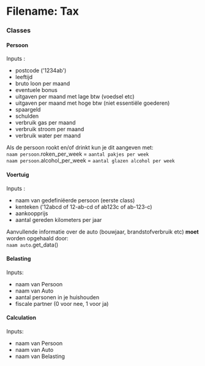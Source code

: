 # Filename: Tax  


### Classes
#### Persoon
Inputs : 
- postcode ('1234ab')
- leeftijd
- bruto loon per maand
- eventuele bonus
- uitgaven per maand met lage btw (voedsel etc)
- uitgaven per maand met hoge btw (niet essentiële goederen)
- spaargeld
- schulden
- verbruik gas per maand
- verbruik stroom per maand
- verbruik water per maand

Als de persoon rookt en/of drinkt kun je dit aangeven met:  
`naam persoon`.roken_per_week = `aantal pakjes per week`  
`naam persoon`.alcohol_per_week = `aantal glazen alcohol per week`
  
  
  
#### Voertuig
Inputs :
- naam van gedefiniëerde persoon (eerste class)
- kenteken ('12abcd of 12-ab-cd of ab123c of ab-123-c)
- aankoopprijs
- aantal gereden kilometers per jaar  

Aanvullende informatie over de auto (bouwjaar, brandstofverbruik etc) **moet** worden opgehaald door:  
`naam auto`.get_data()  

  
  
#### Belasting
Inputs:
- naam van Persoon
- naam van Auto
- aantal personen in je huishouden
- fiscale partner (0 voor nee, 1 voor ja)  
  
  
  
#### Calculation
Inputs:
- naam van Persoon
- naam van Auto
- naam van Belasting

